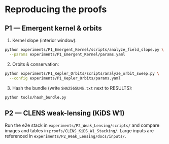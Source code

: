 # Reproducing the proofs

## P1 — Emergent kernel & orbits
1) Kernel slope (interior window):
```bash
python experiments/P1_Emergent_Kernel/scripts/analyze_field_slope.py \
  --params experiments/P1_Emergent_Kernel/params.yaml
```

2) Orbits & conservation:
```bash
python experiments/P1_Kepler_Orbits/scripts/analyze_orbit_sweep.py \
  --config experiments/P1_Kepler_Orbits/params.yaml
```

3) Hash the bundle (write `SHA256SUMS.txt` next to RESULTS):
```bash
python tools/hash_bundle.py
```

## P2 — CLENS weak-lensing (KiDS W1)
Run the e2e stack in `experiments/P2_Weak_Lensing/scripts/` and compare images and
tables in `proofs/CLENS_KiDS_W1_Stacking/`. Large inputs are referenced in
`experiments/P2_Weak_Lensing/docs/inputs/`.
